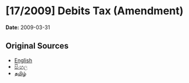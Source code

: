 # [17/2009] Debits Tax (Amendment)

**Date:** 2009-03-31

## Original Sources

- [English](https://documents.gov.lk/view/acts/2009/3/17-2009_E.pdf)
- [සිංහල](https://documents.gov.lk/view/acts/2009/3/17-2009_S.pdf)
- [தமிழ்](https://documents.gov.lk/view/acts/2009/3/17-2009_T.pdf)
